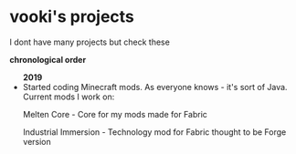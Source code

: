 <h1>vooki's projects</h1>
<p>I dont have many projects but check these</p>
<p><b>chronological order</b></p>
<ul>
<b>2019</b>
  <li>Started coding Minecraft mods. As everyone knows - it's sort of Java. Current mods I work on:</li>
  <p>Melten Core - Core for my mods made for Fabric<p>
  <p>Industrial Immersion - Technology mod for Fabric thought to be Forge version</p>
  </ul>  
